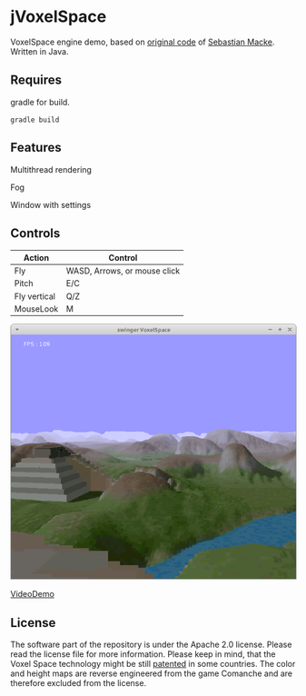 jVoxelSpace
===================

VoxelSpace engine demo, based on [original code](https://github.com/s-macke/VoxelSpace) of [Sebastian Macke](https://github.com/s-macke).
Written in Java.

Requires
--------
gradle for build.
```
gradle build
```

Features
--------
Multithread rendering

Fog

Window with settings


Controls
--------
| Action        | Control                       |
|---------------|-------------------------------|
| Fly           | WASD, Arrows, or mouse click  |
| Pitch         | E/C                           |
| Fly vertical  | Q/Z                           |
| MouseLook     | M                             |

![Screenshot](screenshot.png)

[VideoDemo](https://youtu.be/7GVihAWIV5I)


License
-------
The software part of the repository is under the Apache 2.0 license. Please read the license file for more information. Please keep in mind, that the Voxel Space technology might be still [patented](https://patents.justia.com/assignee/novalogic-inc) in some countries. The color and height maps are reverse engineered from the game Comanche and are therefore excluded from the license.

